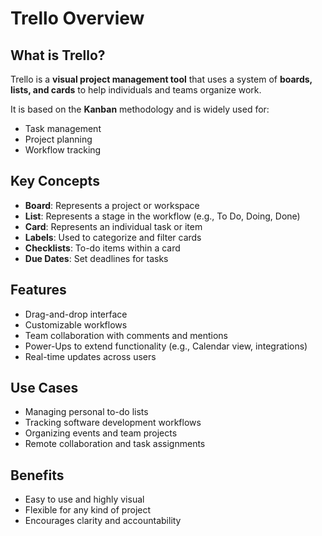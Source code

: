 # Trello Overview

## What is Trello?

Trello is a **visual project management tool** that uses a system of **boards, lists, and cards** to help individuals and teams organize work.

It is based on the **Kanban** methodology and is widely used for:
- Task management
- Project planning
- Workflow tracking

## Key Concepts

- **Board**: Represents a project or workspace
- **List**: Represents a stage in the workflow (e.g., To Do, Doing, Done)
- **Card**: Represents an individual task or item
- **Labels**: Used to categorize and filter cards
- **Checklists**: To-do items within a card
- **Due Dates**: Set deadlines for tasks

## Features

- Drag-and-drop interface
- Customizable workflows
- Team collaboration with comments and mentions
- Power-Ups to extend functionality (e.g., Calendar view, integrations)
- Real-time updates across users

## Use Cases

- Managing personal to-do lists
- Tracking software development workflows
- Organizing events and team projects
- Remote collaboration and task assignments

## Benefits

- Easy to use and highly visual
- Flexible for any kind of project
- Encourages clarity and accountability
